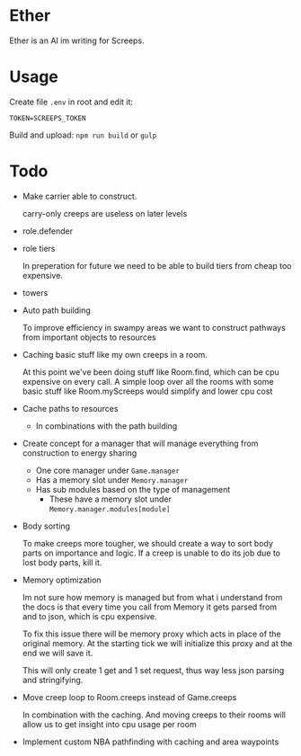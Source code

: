# Ether

Ether is an AI im writing for Screeps.

# Usage

Create file `.env` in root and edit it:
```
TOKEN=SCREEPS_TOKEN
```

Build and upload: `npm run build` or `gulp`

# Todo

- Make carrier able to construct. 
	
	carry-only creeps are useless on later levels

- role.defender
- role tiers
	
	In preperation for future we need to be able to build tiers from cheap too expensive.

- towers
- Auto path building

	To improve efficiency in swampy areas we want to construct pathways from important objects to resources

- Caching basic stuff like my own creeps in a room.

	At this point we've been doing stuff like Room.find, which can be cpu expensive on every call. A simple loop over all the rooms with some basic stuff like Room.myScreeps would simplify and lower cpu cost

- Cache paths to resources
	- In combinations with the path building

- Create concept for a manager that will manage everything from construction to energy sharing
	- One core manager under `Game.manager`
	- Has a memory slot under `Memory.manager`
	- Has sub modules based on the type of management
		- These have a memory slot under `Memory.manager.modules[module]`

- Body sorting

	To make creeps more tougher, we should create a way to sort body parts on importance and logic.
	If a creep is unable to do its job due to lost body parts, kill it.

- Memory optimization

	Im not sure how memory is managed but from what i understand from the docs is that every time you call from Memory it gets parsed from and to json, which is cpu expensive.

	To fix this issue there will be memory proxy which acts in place of the original memory. At the starting tick we will initialize this proxy and at the end we will save it.

	This will only create 1 get and 1 set request, thus way less json parsing and stringifying.

- Move creep loop to Room.creeps instead of Game.creeps

	In combination with the caching. And moving creeps to their rooms will allow us to get insight into cpu usage per room

- Implement custom NBA pathfinding with caching and area waypoints